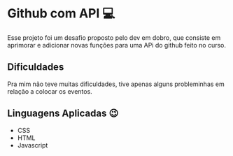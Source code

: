 # Github com API 💻
Esse projeto foi um desafio proposto pelo dev em dobro, que consiste em aprimorar e adicionar novas funções para uma APi do github feito no curso.

## Dificuldades 
Pra mim não teve muitas dificuldades, tive apenas alguns probleminhas em relação a colocar os eventos.

## Linguagens Aplicadas 😉
- CSS
- HTML
- Javascript